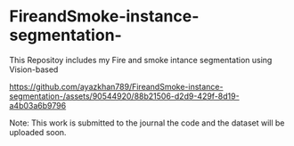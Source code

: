 # FireandSmoke-instance-segmentation-
This Repositoy includes my Fire and smoke intance segmentation using Vision-based




https://github.com/ayazkhan789/FireandSmoke-instance-segmentation-/assets/90544920/88b21506-d2d9-429f-8d19-a4b03a6b9796

Note: This work is submitted to the journal the code and the dataset will be uploaded soon.
